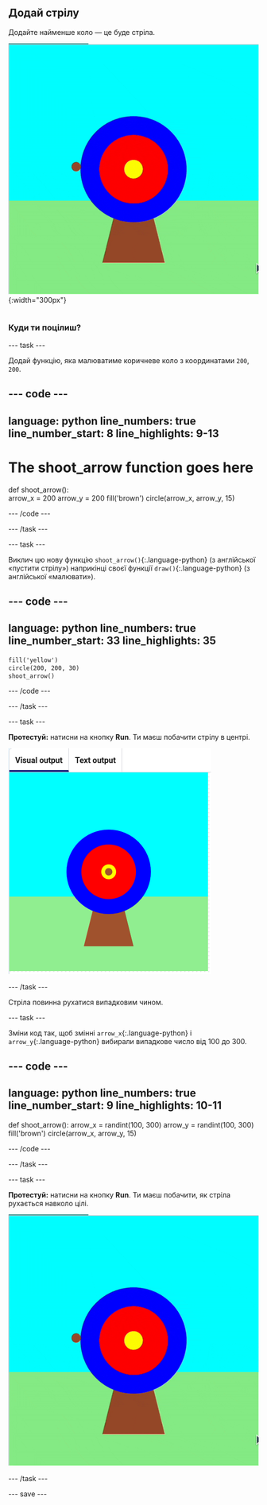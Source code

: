 ## Додай стрілу

<div style="display: flex; flex-wrap: wrap">
<div style="flex-basis: 200px; flex-grow: 1; margin-right: 15px;">
Додайте найменше коло — це буде стріла.
</div>
<div>

![Мішень з коричневою круговою стрілою, що з'являється в різних положеннях.](images/fire_arrow.gif){:width="300px"}

</div>
</div>

### Куди ти поцілиш?

--- task ---

Додай функцію, яка малюватиме коричневе коло з координатами `200`, `200`.

--- code ---
---
language: python line_numbers: true line_number_start: 8
line_highlights: 9-13
---
# The shoot_arrow function goes here
def shoot_arrow():   
arrow_x = 200 arrow_y = 200 fill('brown') circle(arrow_x, arrow_y, 15)

--- /code ---

--- /task ---

--- task ---

Виклич цю нову функцію `shoot_arrow()`{:.language-python} (з англійської «пустити стрілу») наприкінці своєї функції `draw()`{:.language-python} (з англійської «малювати»).

--- code ---
---
language: python line_numbers: true line_number_start: 33
line_highlights: 35
---

    fill('yellow')      
    circle(200, 200, 30)  
    shoot_arrow()

--- /code ---

--- /task ---

--- task ---

**Протестуй:** натисни на кнопку **Run**. Ти маєш побачити стрілу в центрі.

![Коричневе коло стріли в центрі мішені](images/arrow-centre.png)


--- /task ---

Стріла повинна рухатися випадковим чином.


--- task ---

Зміни код так, щоб змінні `arrow_x`{:.language-python} і `arrow_y`{:.language-python} вибирали випадкове число від 100 до 300.

--- code ---
---
language: python line_numbers: true line_number_start: 9
line_highlights: 10-11
---
def shoot_arrow(): arrow_x = randint(100, 300) arrow_y = randint(100, 300) fill('brown') circle(arrow_x, arrow_y, 15)

--- /code ---

--- /task ---


--- task ---


**Протестуй:** натисни на кнопку **Run**. Ти маєш побачити, як стріла рухається навколо цілі.

![Анімація, на якій коричневе коло стріли зʼявляється у різних положеннях.](images/fire_arrow.gif)

--- /task ---

--- save ---
